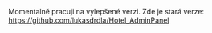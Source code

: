 Momentalně pracuji na vylepšené verzi. Zde je stará verze: https://github.com/lukasdrdla/Hotel_AdminPanel
